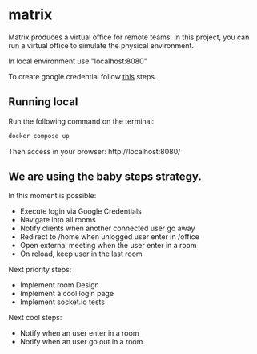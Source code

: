 # matrix

Matrix produces a virtual office for remote teams. In this project, you can run a virtual office to simulate the physical environment.

In local environment use "localhost:8080" 

To create google credential follow [this](https://developers.google.com/identity/sign-in/web/sign-in) steps.

## Running local
Run the following command on the terminal:
```sh
docker compose up
```

Then access in your browser: http://localhost:8080/

## We are using the baby steps strategy.

In this moment is possible:
- Execute login via Google Credentials
- Navigate into all rooms
- Notify clients when another connected user go away
- Redirect to /home when unlogged user enter in /office
- Open external meeting when the user enter in a room
- On reload, keep user in the last room

Next priority steps:
- Implement room Design
- Implement a cool login page
- Implement socket.io tests

Next cool steps:
- Notify when an user enter in a room
- Notify when an user go out in a room

